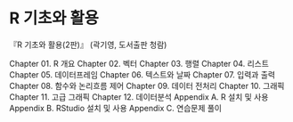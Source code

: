 # R 기초와 활용
『R 기초와 활용(2판)』 (곽기영, 도서출판 청람)

Chapter 01. R 개요
Chapter 02. 벡터
Chapter 03. 행렬
Chapter 04. 리스트
Chapter 05. 데이터프레임
Chapter 06. 텍스트와 날짜
Chapter 07. 입력과 출력
Chapter 08. 함수와 논리흐름 제어
Chapter 09. 데이터 전처리
Chapter 10. 그래픽
Chapter 11. 고급 그래픽
Chapter 12. 데이터분석
Appendix A. R 설치 및 사용
Appendix B. RStudio 설치 및 사용
Appendix C. 연습문제 풀이
